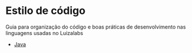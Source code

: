 # Estilo de código

Guia para organização do código e boas práticas de desenvolvimento nas linguagens usadas no Luizalabs

- [Java](java/README.md)
